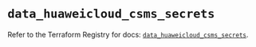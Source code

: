 # `data_huaweicloud_csms_secrets`

Refer to the Terraform Registry for docs: [`data_huaweicloud_csms_secrets`](https://registry.terraform.io/providers/huaweicloud/huaweicloud/1.71.1/docs/data-sources/csms_secrets).
